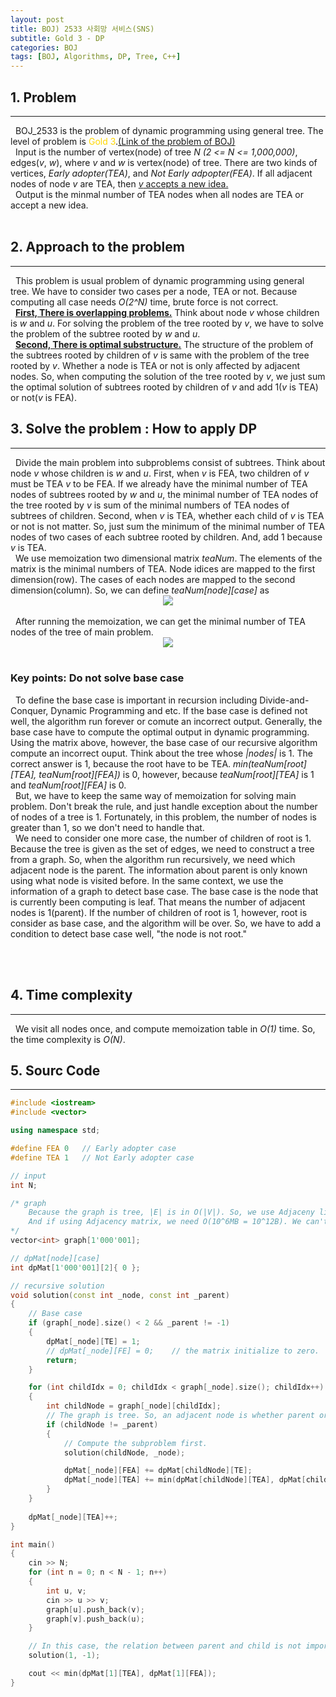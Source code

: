 ```yaml
---
layout: post
title: BOJ) 2533 사회망 서비스(SNS)
subtitle: Gold 3 - DP
categories: BOJ
tags: [BOJ, Algorithms, DP, Tree, C++]
---
```

## 1. Problem
<hr>
&nbsp;&nbsp;BOJ_2533 is the problem of dynamic programming using general tree. The level of problem is <span style="color:gold">Gold 3</span>.<a href="https://www.acmicpc.net/problem/2533">(Link of the problem of BOJ)</a><br/>
&nbsp;&nbsp;Input is the number of vertex(node) of tree <i>N (2 <= N <= 1,000,000)</i>, edges(<i>v</i>, <i>w</i>), where <i>v</i> and <i>w</i> is vertex(node) of tree. There are two kinds of vertices, <i>Early adopter(TEA)</i>, and <i>Not Early adpopter(FEA)</i>. If all adjacent nodes of node <i>v</i> are TEA, then <u><i>v</i> accepts a new idea.</u><br/>
&nbsp;&nbsp;Output is the minmal number of TEA nodes when all nodes are TEA or accept a new idea.
<br/><br/>

## 2. Approach to the problem
<hr>
&nbsp;&nbsp;This problem is usual problem of dynamic programming using general tree. We have to consider two cases per a node, TEA or not. Because computing all case needs <i>O(2^N)</i> time, brute force is not correct.<br/>
&nbsp;&nbsp;<b><u>First, There is overlapping problems.</u></b> Think about node <i>v</i> whose children is <i>w</i> and <i>u</i>. For solving the problem of the tree rooted by <i>v</i>, we have to solve the problem of the subtree rooted by <i>w</i> and <i>u</i>.<br/>
&nbsp;&nbsp;<b><u>Second, There is optimal substructure.</u></b> The structure of the problem of the subtrees rooted by children of <i>v</i> is same with the problem of the tree rooted by <i>v</i>. Whether a node is TEA or not is only affected by adjacent nodes. So, when computing the solution of the tree rooted by <i>v</i>, we just sum the optimal solution of subtrees rooted by children of <i>v</i> and add 1(<i>v</i> is TEA) or not(<i>v</i> is FEA).

## 3. Solve the problem : How to apply DP
<hr>
&nbsp;&nbsp;Divide the main problem into subproblems consist of subtrees. Think about node <i>v</i> whose children is <i>w</i> and <i>u</i>. First, when <i>v</i> is FEA, two children of <i>v</i> must be TEA <i>v</i> to be FEA. If we already have the minimal number of TEA nodes of subtrees rooted by <i>w</i> and <i>u</i>, the minimal number of TEA nodes of the tree rooted by <i>v</i> is sum of the minimal numbers of TEA nodes of subtrees of children. Second, when <i>v</i> is TEA, whether each child of <i>v</i> is TEA or not is not matter. So, just sum the minimum of the minimal number of TEA nodes of two cases of each subtree rooted by children. And, add 1 because <i>v</i> is TEA.<br/>
&nbsp;&nbsp;We use memoization two dimensional matrix <i>teaNum</i>. The elements of the matrix is the minimal numbers of TEA. Node idices are mapped to the first dimension(row). The cases of each nodes are mapped to the second dimension(column). So, we can define <i>teaNum[node][case]</i> as
<center><img src = "https://user-images.githubusercontent.com/80208196/213097221-c7723427-79c3-4ce0-b1d8-f13589d0cd7e.png"></center><br/>
&nbsp;&nbsp;After running the memoization, we can get the minimal number of TEA nodes of the tree of main problem.
<center><img src = "https://user-images.githubusercontent.com/80208196/213100206-10482466-07fa-47d6-8e78-81a0d38b062d.png"></center><br/>

### Key points: Do not solve base case
&nbsp;&nbsp;To define the base case is important in recursion including Divide-and-Conquer, Dynamic Programming and etc. If the base case is defined not well, the algorithm run forever or comute an incorrect output. Generally, the base case have to compute the optimal output in dynamic programming. Using the matrix above, however, the base case of our recursive algorithm compute an incorrect ouput. Think about the tree whose <i>|nodes|</i> is 1. The correct answer is 1, because the root have to be TEA. <i>min(teaNum[root][TEA], teaNum[root][FEA])</i> is 0, however, because <i>teaNum[root][TEA]</i> is 1 and <i>teaNum[root][FEA]</i> is 0.<br/>
&nbsp;&nbsp;But, we have to keep the same way of memoization for solving main problem. Don't break the rule, and just handle exception about the number of nodes of a tree is 1. Fortunately, in this problem, the number of nodes is greater than 1, so we don't need to handle that.<br/>
&nbsp;&nbsp;We need to consider one more case, the number of children of root is 1. Because the tree is given as the set of edges, we need to construct a tree from a graph. So, when the algorithm run recursively, we need which adjacent node is the parent. The information about parent is only known using what node is visited before. In the same context, we use the information of a graph to detect base case. The base case is the node that is currently been computing is leaf. That means the number of adjacent nodes is 1(parent). If the number of children of root is 1, however, root is consider as base case, and the algorithm will be over. So, we have to add a condition to detect base case well, "the node is not root."

<br/><br/>

## 4. Time complexity
<hr>
&nbsp;&nbsp;We visit all nodes once, and compute memoization table in <i>O(1)</i> time. So, the time complexity is <i>O(N)</i>.

## 5. Sourc Code
<hr>

```cpp
#include <iostream>
#include <vector>

using namespace std;

#define FEA 0	// Early adopter case
#define TEA 1	// Not Early adopter case

// input
int N;

/* graph
    Because the graph is tree, |E| is in O(|V|). So, we use Adjaceny list representation.
    And if using Adjacency matrix, we need O(10^6MB = 10^12B). We can't use that because the limit of memory usage is 256MB.
*/
vector<int> graph[1'000'001];

// dpMat[node][case]
int dpMat[1'000'001][2]{ 0 };

// recursive solution
void solution(const int _node, const int _parent)
{
	// Base case
	if (graph[_node].size() < 2 && _parent != -1)
	{
		dpMat[_node][TE] = 1;
		// dpMat[_node][FE] = 0;	// the matrix initialize to zero.
		return;
	}

	for (int childIdx = 0; childIdx < graph[_node].size(); childIdx++)
	{
		int childNode = graph[_node][childIdx];
		// The graph is tree. So, an adjacent node is whether parent or child.
		if (childNode != _parent)
		{
			// Compute the subproblem first.
			solution(childNode, _node);

			dpMat[_node][FEA] += dpMat[childNode][TE];
			dpMat[_node][TEA] += min(dpMat[childNode][TEA], dpMat[childNode][FEA]);
		}
	}
	
	dpMat[_node][TEA]++;
}

int main()
{
	cin >> N;
	for (int n = 0; n < N - 1; n++)
	{
		int u, v;
		cin >> u >> v;
		graph[u].push_back(v);
		graph[v].push_back(u);
	}

	// In this case, the relation between parent and child is not important. Because the important thing is 'adjacency', which node is start node is not matter.
	solution(1, -1);

	cout << min(dpMat[1][TEA], dpMat[1][FEA]);
}
```